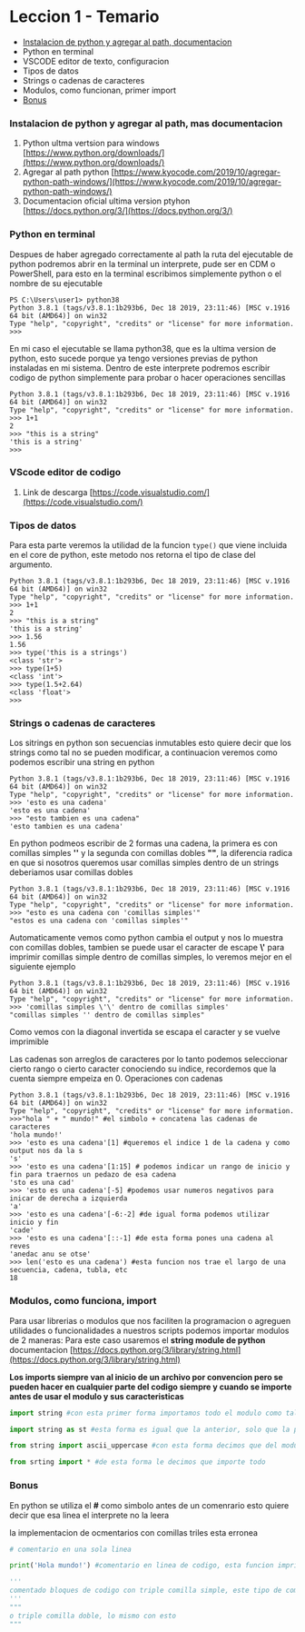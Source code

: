 # Leccion 1 - Temario

* [Instalacion de python y agregar al path, documentacion](#instalacion)
* Python en terminal
* VSCODE editor de texto, configuracion
* Tipos de datos
* Strings o cadenas de caracteres
* Modulos, como funcionan, primer import
* [Bonus](#bonus)

### Instalacion de python y agregar al path, mas documentacion

1. Python ultma vertsion para windows [https://www.python.org/downloads/](https://www.python.org/downloads/)
2. Agregar al path python [https://www.kyocode.com/2019/10/agregar-python-path-windows/](https://www.kyocode.com/2019/10/agregar-python-path-windows/)
3. Documentacion oficial ultima version ptyhon [https://docs.python.org/3/](https://docs.python.org/3/)

### Python en terminal
Despues de haber agregado correctamente al path la ruta del ejecutable de python podremos abrir en la terminal un interprete, pude ser en CDM o PowerShell, para esto en la terminal escribimos simplemente python o el nombre de su ejecutable
```
PS C:\Users\user1> python38
Python 3.8.1 (tags/v3.8.1:1b293b6, Dec 18 2019, 23:11:46) [MSC v.1916 64 bit (AMD64)] on win32
Type "help", "copyright", "credits" or "license" for more information.
>>>
```
En mi caso el ejecutable se llama python38, que es la ultima version de python, esto sucede porque ya tengo versiones previas de python instaladas en mi sistema.
Dentro de este interprete podremos escribir codigo de python simplemente para probar o hacer operaciones sencillas
```
Python 3.8.1 (tags/v3.8.1:1b293b6, Dec 18 2019, 23:11:46) [MSC v.1916 64 bit (AMD64)] on win32
Type "help", "copyright", "credits" or "license" for more information.
>>> 1+1
2
>>> "this is a string"
'this is a string'
>>>
```
### VScode editor de codigo
1. Link de descarga [https://code.visualstudio.com/](https://code.visualstudio.com/)

### Tipos de datos
Para esta parte veremos la utilidad de la funcion ```type()``` que viene incluida en el core de python, este metodo nos retorna el tipo de clase del argumento.
```
Python 3.8.1 (tags/v3.8.1:1b293b6, Dec 18 2019, 23:11:46) [MSC v.1916 64 bit (AMD64)] on win32
Type "help", "copyright", "credits" or "license" for more information.
>>> 1+1
2
>>> "this is a string"
'this is a string'
>>> 1.56
1.56
>>> type('this is a strings')
<class 'str'>
>>> type(1+5)
<class 'int'>
>>> type(1.5+2.64)
<class 'float'>
>>>
```
### Strings o cadenas de caracteres
Los sitrings en python son secuencias inmutables esto quiere decir que los strings como tal no se pueden modificar, a continuacion veremos como podemos escribir una string en python
```
Python 3.8.1 (tags/v3.8.1:1b293b6, Dec 18 2019, 23:11:46) [MSC v.1916 64 bit (AMD64)] on win32
Type "help", "copyright", "credits" or "license" for more information.
>>> 'esto es una cadena'
'esto es una cadena'
>>> "esto tambien es una cadena"
'esto tambien es una cadena'
```
En python podmeos escribir de 2 formas una cadena, la primera es con comillas simples **''** y la segunda con comillas dobles **""**, la diferencia radica en que si nosotros queremos usar comillas simples dentro de un strings deberiamos usar comillas dobles
```
Python 3.8.1 (tags/v3.8.1:1b293b6, Dec 18 2019, 23:11:46) [MSC v.1916 64 bit (AMD64)] on win32
Type "help", "copyright", "credits" or "license" for more information.
>>> "esto es una cadena con 'comillas simples'"
"estos es una cadena con 'comillas simples'"
```
Automaticamente vemos como python cambia el output y nos lo muestra con comillas dobles, tambien se puede usar el caracter de escape **\\'** para imprimir comillas simple dentro de comillas simples, lo veremos mejor en el siguiente ejemplo
```
Python 3.8.1 (tags/v3.8.1:1b293b6, Dec 18 2019, 23:11:46) [MSC v.1916 64 bit (AMD64)] on win32
Type "help", "copyright", "credits" or "license" for more information.
>>> 'comillas simples \'\' dentro de comillas simples'
"comillas simples '' dentro de comillas simples"
```
Como vemos con la diagonal invertida se escapa el caracter y se vuelve imprimible

Las cadenas son arreglos de caracteres por lo tanto podemos seleccionar cierto rango o cierto caracter conociendo su indice, recordemos que la cuenta siempre empeiza en 0.
Operaciones con cadenas
```
Python 3.8.1 (tags/v3.8.1:1b293b6, Dec 18 2019, 23:11:46) [MSC v.1916 64 bit (AMD64)] on win32
Type "help", "copyright", "credits" or "license" for more information.
>>>"hola " + " mundo!" #el simbolo + concatena las cadenas de caracteres
'hola mundo!'
>>> 'esto es una cadena'[1] #queremos el indice 1 de la cadena y como output nos da la s
's'
>>> 'esto es una cadena'[1:15] # podemos indicar un rango de inicio y fin para traernos un pedazo de esa cadena
'sto es una cad'
>>> 'esto es una cadena'[-5] #podemos usar numeros negativos para inicar de derecha a izquierda
'a'
>>> 'esto es una cadena'[-6:-2] #de igual forma podemos utilizar inicio y fin
'cade'
>>> 'esto es una cadena'[::-1] #de esta forma pones una cadena al reves
'anedac anu se otse'
>>> len('esto es una cadena') #esta funcion nos trae el largo de una secuencia, cadena, tubla, etc
18
```

### Modulos, como funciona, import
Para usar librerias o modulos que nos faciliten la programacion o agreguen utilidades o funcionalidades a nuestros scripts podemos importar modulos de 2 maneras:
Para este caso usaremos el **string module de python** documentacion [https://docs.python.org/3/library/string.html](https://docs.python.org/3/library/string.html)

**Los imports siempre van al inicio de un archivo por convencion pero se pueden hacer en cualquier parte del codigo siempre y cuando se importe antes de usar el modulo y sus caracteristicas**
```python
import string #con esta primer forma importamos todo el modulo como tal, esto quiere decir con todos sus metodos, constantes, etc

import string as st #esta forma es igual que la anterior, solo que la palabra as le agrega un alias, de esta forma podemos personalizar su llamada

from string import ascii_uppercase #con esta forma decimos que del modulo string import solo la constante ascii_uppercase, de esta manera solo tendremos acceso a eso que importamos

from srting import * #de esta forma le decimos que importe todo
```

### Bonus
En python se utiliza el **#** como simbolo antes de un comenrario esto quiere decir que esa linea el interprete no la leera

la implementacion de ocmentarios con comillas triles esta erronea

```python
# comentario en una sola linea

print('Hola mundo!') #comentario en linea de codigo, esta funcion imprime a pantalla

'''
comentado bloques de codigo con triple comilla simple, este tipo de comentario no es uno como tal, python lo toma como una literal string de varias lineas, asi que lo interpreta
'''
"""
o triple comilla doble, lo mismo con esto
"""

```
